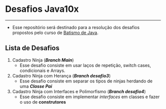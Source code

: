 # Desafios Java10x
___

- Esse repositório será destinado para a resolução dos desafios propostos pelo curso de [Batismo de Java](https://batismodejava.dev/).

## Lista de Desafios
1. Cadastro Ninja (***Branch Main***)
    - Esse desafio consiste em usar laços de repetição, switch cases, condicionais e Arrays.
2. Cadastro Ninja com Herança (***Branch desafio3***)
   - Esse desafio consiste em separar os tipos de ninjas herdando de uma ***Classe Pai***
3. Cadastro Ninja com Interfaces e Polimorfismo (***Branch desafio4***)
   - Esse desafio consiste em implementar *interfaces* em classes e fazer o uso de **construtores**
